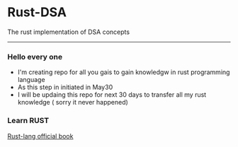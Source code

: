 # Rust-DSA
The rust implementation of DSA concepts

---
### Hello every one
- I'm creating repo for all you gais to gain knowledgw in rust programming language 
- As this step in initiated in May30 
- I will be updaing this repo for next 30 days to transfer all my rust knowledge ( sorry it never happened)


### Learn RUST
<a href="https://doc.rust-lang.org/book/"> Rust-lang official book </a>

